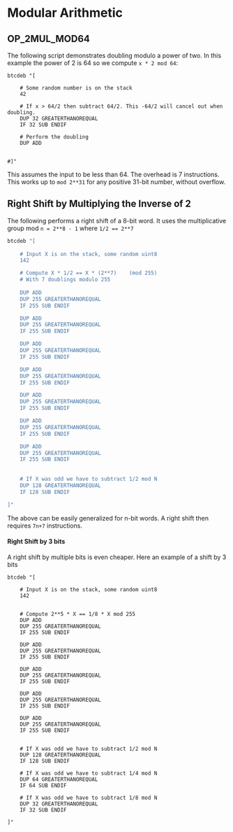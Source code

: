# Modular Arithmetic 

## OP_2MUL_MOD64

The following script demonstrates doubling modulo a power of two. In this example the power of 2 is 64 so we compute `x * 2 mod 64`:

```
btcdeb "[ 
	
	# Some random number is on the stack
	42	

	# If x > 64/2 then subtract 64/2. This -64/2 will cancel out when doubling.
	DUP 32 GREATERTHANOREQUAL
	IF 32 SUB ENDIF

	# Perform the doubling
	DUP ADD
  
  
#]"
```

This assumes the input to be less than 64. The overhead is 7 instructions. This works up to `mod 2**31` for any positive 31-bit number, without overflow. 


## Right Shift by Multiplying the Inverse of 2
The following performs a right shift of a 8-bit word. It uses the multiplicative group mod `n = 2**8 - 1` where `1/2 == 2**7`

```sh
btcdeb "[ 
	
	# Input X is on the stack, some random uint8
	142

	# Compute X * 1/2 == X * (2**7)    (mod 255)
	# With 7 doublings modulo 255
	
	DUP ADD
	DUP 255 GREATERTHANOREQUAL
	IF 255 SUB ENDIF

	DUP ADD
	DUP 255 GREATERTHANOREQUAL
	IF 255 SUB ENDIF

	DUP ADD
	DUP 255 GREATERTHANOREQUAL
	IF 255 SUB ENDIF

	DUP ADD
	DUP 255 GREATERTHANOREQUAL
	IF 255 SUB ENDIF

	DUP ADD
	DUP 255 GREATERTHANOREQUAL
	IF 255 SUB ENDIF

	DUP ADD
	DUP 255 GREATERTHANOREQUAL
	IF 255 SUB ENDIF

	DUP ADD
	DUP 255 GREATERTHANOREQUAL
	IF 255 SUB ENDIF
	
	
	# If X was odd we have to subtract 1/2 mod N
	DUP 128 GREATERTHANOREQUAL 
	IF 128 SUB ENDIF

]"

```

The above can be easily generalized for n-bit words. A right shift then requires `7n+7` instructions.

#### Right Shift by 3 bits 

A right shift by multiple bits is even cheaper. Here an example of a shift by 3 bits

```
btcdeb "[ 
	
	# Input X is on the stack, some random uint8
	142


	# Compute 2**5 * X == 1/8 * X mod 255 
	DUP ADD
	DUP 255 GREATERTHANOREQUAL
	IF 255 SUB ENDIF

	DUP ADD
	DUP 255 GREATERTHANOREQUAL
	IF 255 SUB ENDIF

	DUP ADD
	DUP 255 GREATERTHANOREQUAL
	IF 255 SUB ENDIF

	DUP ADD
	DUP 255 GREATERTHANOREQUAL
	IF 255 SUB ENDIF

	DUP ADD
	DUP 255 GREATERTHANOREQUAL
	IF 255 SUB ENDIF
	
	
	# If X was odd we have to subtract 1/2 mod N
	DUP 128 GREATERTHANOREQUAL 
	IF 128 SUB ENDIF

	# If X was odd we have to subtract 1/4 mod N
	DUP 64 GREATERTHANOREQUAL 
	IF 64 SUB ENDIF
	
	# If X was odd we have to subtract 1/8 mod N
	DUP 32 GREATERTHANOREQUAL 
	IF 32 SUB ENDIF

]"
```
